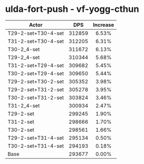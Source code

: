 # ulda-fort-push - vf-yogg-cthun
| Actor | DPS | Increase |
|---|:---:|:---:|
|T29-2-set+T30-4-set|312859|6.53%|
|T31-2-set+T30-4-set|312205|6.31%|
|T30-2_4-set|311672|6.13%|
|T29-2_4-set|310344|5.68%|
|T31-2-set+T29-4-set|309682|5.45%|
|T30-2-set+T29-4-set|309650|5.44%|
|T29-2-set+T30-2-set|305352|3.98%|
|T29-2-set+T31-2-set|305278|3.95%|
|T30-2-set+T31-2-set|303824|3.46%|
|T31-2_4-set|300934|2.47%|
|T29-2-set|299245|1.90%|
|T31-2-set|298666|1.70%|
|T30-2-set|298561|1.66%|
|T29-2-set+T31-4-set|295134|0.50%|
|T30-2-set+T31-4-set|294193|0.18%|
|Base|293677|0.00%|
